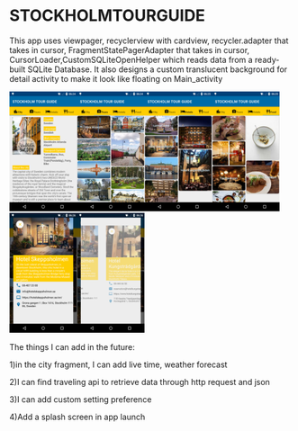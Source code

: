 # STOCKHOLMTOURGUIDE
This app uses viewpager, recyclerview with cardview, 
recycler.adapter that takes in cursor, FragmentStatePagerAdapter that takes in cursor,
CursorLoader,CustomSQLiteOpenHelper which reads data from a ready-built SQLite Database.
It also designs a custom translucent background for detail activity to make it look like floating on Main_activity

<img src="/images/stockholmtourguide1.png" width="120" height="213"/><img src="/images/stockholmtourguide2.png" width="120" height="213"/><img src="/images/stockholmtourguide3.png" width="120" height="213"/><img src="/images/stockholmtourguide4.png" width="120" height="213"/><img src="/images/stockholmtourguide5.png" width="120" height="213"/><img src="/images/stockholmtourguide6.png" width="120" height="213"/>

The things I can add in the future:

1)in the city fragment, I can add live time, weather forecast

2)I can find traveling api to retrieve data through http request and json

3)I can add custom setting preference

4)Add a splash screen in app launch

